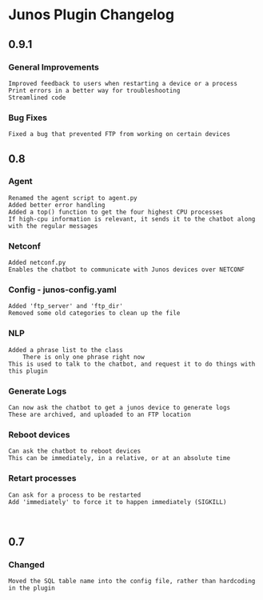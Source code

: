 # Junos Plugin Changelog
## 0.9.1
### General Improvements
    Improved feedback to users when restarting a device or a process
    Print errors in a better way for troubleshooting
    Streamlined code
    
### Bug Fixes
    Fixed a bug that prevented FTP from working on certain devices
    

## 0.8
### Agent
    Renamed the agent script to agent.py
    Added better error handling
    Added a top() function to get the four highest CPU processes
    If high-cpu information is relevant, it sends it to the chatbot along with the regular messages

### Netconf
    Added netconf.py
    Enables the chatbot to communicate with Junos devices over NETCONF
    
### Config - junos-config.yaml
    Added 'ftp_server' and 'ftp_dir'
    Removed some old categories to clean up the file
    
### NLP
    Added a phrase list to the class
        There is only one phrase right now
    This is used to talk to the chatbot, and request it to do things with this plugin
    
### Generate Logs
    Can now ask the chatbot to get a junos device to generate logs
    These are archived, and uploaded to an FTP location
    
### Reboot devices
    Can ask the chatbot to reboot devices
    This can be immediately, in a relative, or at an absolute time
    
### Retart processes
    Can ask for a process to be restarted
    Add 'immediately' to force it to happen immediately (SIGKILL)


&nbsp;<br>
## 0.7
### Changed
    Moved the SQL table name into the config file, rather than hardcoding in the plugin

